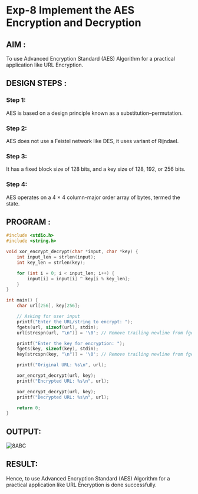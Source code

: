 # Exp-8 Implement the AES Encryption and Decryption

## AIM :

To use Advanced Encryption Standard (AES) Algorithm for a practical application like URL Encryption.

## DESIGN STEPS :

### Step 1:

AES is based on a design principle known as a substitution–permutation.

### Step 2:

AES does not use a Feistel network like DES, it uses variant of Rijndael.

### Step 3:

It has a fixed block size of 128 bits, and a key size of 128, 192, or 256 bits.

### Step 4:

AES operates on a 4 × 4 column-major order array of bytes, termed the state.

## PROGRAM :

```c
#include <stdio.h>
#include <string.h>

void xor_encrypt_decrypt(char *input, char *key) {
    int input_len = strlen(input);
    int key_len = strlen(key);

    for (int i = 0; i < input_len; i++) {
        input[i] = input[i] ^ key[i % key_len]; 
    }
}

int main() {
    char url[256], key[256];

    // Asking for user input
    printf("Enter the URL/string to encrypt: ");
    fgets(url, sizeof(url), stdin);
    url[strcspn(url, "\n")] = '\0'; // Remove trailing newline from fgets

    printf("Enter the key for encryption: ");
    fgets(key, sizeof(key), stdin);
    key[strcspn(key, "\n")] = '\0'; // Remove trailing newline from fgets

    printf("Original URL: %s\n", url);

    xor_encrypt_decrypt(url, key);
    printf("Encrypted URL: %s\n", url);

    xor_encrypt_decrypt(url, key);
    printf("Decrypted URL: %s\n", url);

    return 0;
}
```

## OUTPUT:

![8ABC](https://github.com/user-attachments/assets/dedf7cd7-f8f8-49e9-b792-f931eafa5dd7)

## RESULT:

Hence, to use Advanced Encryption Standard (AES) Algorithm for a practical application like URL Encryption is done successfully.
